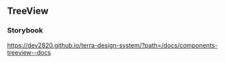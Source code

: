 ## TreeView

### Storybook

https://dev2820.github.io/terra-design-system/?path=/docs/components-treeview--docs
